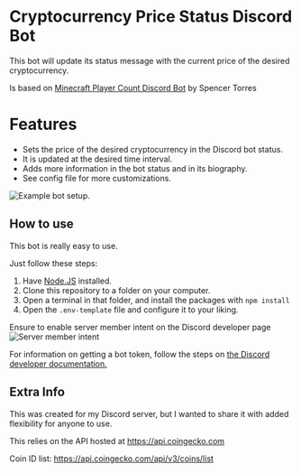 # Cryptocurrency Price Status Discord Bot

This bot will update its status message with the current price of the desired cryptocurrency.

Is based on [Minecraft Player Count Discord Bot](https://github.com/SpencerTorres/Minecraft-Player-Count-Discord-Bot) by Spencer Torres

# Features

- Sets the price of the desired cryptocurrency in the Discord bot status.
- It is updated at the desired time interval.
- Adds more information in the bot status and in its biography.
- See config file for more customizations.
  
![Example bot setup.](https://i.imgur.com/SXbr6cp.png)

## How to use

This bot is really easy to use.

Just follow these steps:
1. Have [Node.JS](https://nodejs.org) installed.
2. Clone this repository to a folder on your computer.
3. Open a terminal in that folder, and install the packages with `npm install`
4. Open the `.env-template` file and configure it to your liking.

Ensure to enable server member intent on the Discord developer page 
![Server member intent](https://i.imgur.com/xh2kA7K.png)

For information on getting a bot token, follow the steps on [the Discord developer documentation.](https://discordapp.com/developers/docs/intro)

## Extra Info

This was created for my Discord server, but I wanted to share it with added flexibility for anyone to use.

This relies on the API hosted at https://api.coingecko.com

Coin ID list: https://api.coingecko.com/api/v3/coins/list
